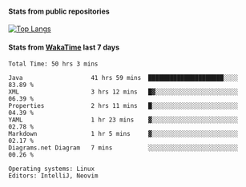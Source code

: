 #### Stats from public repositories

[![Top Langs](https://github-readme-stats.vercel.app/api/top-langs/?username=hyoghurt&layout=compact&exclude_repo=multiserver,docker_compose&langs_count=6)](https://github.com/anuraghazra/github-readme-stats)

#### Stats from [WakaTime](https://wakatime.com/@hyoghurt) last 7 days
<!--START_SECTION:waka-->

```text
Total Time: 50 hrs 3 mins

Java                   41 hrs 59 mins  █████████████████████░░░░   83.89 %
XML                    3 hrs 12 mins   █▓░░░░░░░░░░░░░░░░░░░░░░░   06.39 %
Properties             2 hrs 11 mins   █░░░░░░░░░░░░░░░░░░░░░░░░   04.39 %
YAML                   1 hr 23 mins    ▓░░░░░░░░░░░░░░░░░░░░░░░░   02.78 %
Markdown               1 hr 5 mins     ▓░░░░░░░░░░░░░░░░░░░░░░░░   02.17 %
Diagrams.net Diagram   7 mins          ░░░░░░░░░░░░░░░░░░░░░░░░░   00.26 %

Operating systems: Linux
Editors: IntelliJ, Neovim
```

<!--END_SECTION:waka-->
